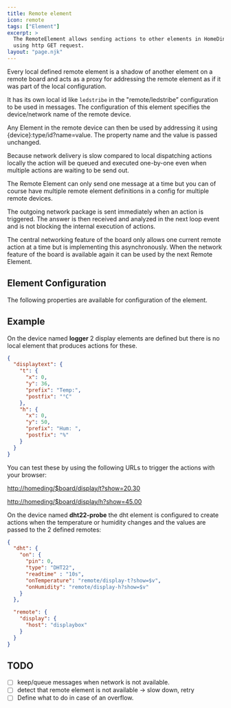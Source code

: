 ```yaml
---
title: Remote element
icon: remote
tags: ["Element"]
excerpt: >
  The RemoteElement allows sending actions to other elements in HomeDing devices on the network
  using http GET request.
layout: "page.njk"
---
```


Every local defined remote element is a shadow of another element on a remote board and acts as a proxy for addressing the remote element as if it was part of the local configuration.

It has its own local id like `ledstribe` in the "remote/ledstribe” configuration to be used in messages. The configuration of this element specifies the device/network name of the remote device.

Any Element in the remote device can then be used by addressing it using {device}:type/id?name=value.
The property name and the value is passed unchanged.

Because network delivery is slow compared to local dispatching actions locally the action will be queued and executed one-by-one even when multiple actions are waiting to be send out.

The Remote Element can only send one message at a time but you can of course have multiple remote element definitions in a config for multiple remote devices.

The outgoing network package  is sent immediately when an action is triggered. The answer is then received and analyzed in the next loop event and is not blocking the internal execution of actions.

The central networking feature of the board only allows one current remote action at a time but is implementing this asynchronously. When the network feature of the board is available again it can be used by the next Remote Element.


## Element Configuration

The following properties are available for configuration of the element.

<object data="/element.svg?remote" type="image/svg+xml"></object>

<!-- missing property descriptions ??? -->


## Example

On the device named **logger** 2 display elements are defined but there is no local element that produces actions for these.

``` json
{
  "displaytext": {
    "t": {
      "x": 0,
      "y": 36,
      "prefix": "Temp:",
      "postfix": "°C"
    },
    "h": {
      "x": 0,
      "y": 50,
      "prefix": "Hum: ",
      "postfix": "%"
    }
  }
}
```

You can test these by using the following URLs to trigger the actions with your browser:

<http://homeding/$board/display/t?show=20.30>

<http://homeding/$board/display/h?show=45.00>

On the device named **dht22-probe** the dht element is configured to create actions when the temperature or humidity changes and the values are passed to the 2 defined remotes:

``` json
{
  "dht": {
    "on": {
      "pin": 0,
      "type": "DHT22",
      "readtime" : "10s",
      "onTemperature": "remote/display-t?show=$v",
      "onHumidity": "remote/display-h?show=$v"
    }
  },

  "remote": {
    "display": {
      "host": "displaybox"
    }
  }
}
```

## TODO

* [ ] keep/queue messages when network is not available.
* [ ] detect that remote element is not available -> slow down, retry
* [ ] Define what to do in case of an overflow.
